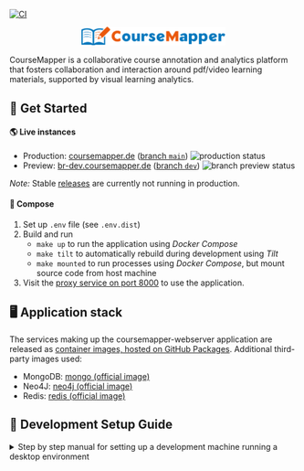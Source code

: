 [![CI](https://github.com/ude-soco/CourseMapper-webserver/actions/workflows/ci.yml/badge.svg)](https://github.com/ude-soco/CourseMapper-webserver/actions/workflows/ci.yml)

<p align="center"><a href="https://www.uni-due.de/soco/research/projects/elas.php" target="_blank" rel="noopener noreferrer"><img width=50% src="webapp/src/assets/logo.svg" alt="re-frame logo"></a></p>

CourseMapper is a collaborative course annotation and analytics platform that fosters collaboration and interaction around pdf/video learning materials, supported by visual learning analytics.

## 🚀 Get Started

#### 🌎 Live instances

- Production:
  [coursemapper.de](https://coursemapper.de/)
  ([branch `main`](https://github.com/ude-soco/CourseMapper-webserver/tree/main))
  ![production status](https://argocd.soco.ude.systems/api/badge?name=cmw-prod)
- Preview:
  [br-dev.coursemapper.de](https://br-dev.coursemapper.de/)
  ([branch `dev`](https://github.com/ude-soco/CourseMapper-webserver/tree/dev))
  ![branch preview status](https://argocd.soco.ude.systems/api/badge?name=cmw-br-dev)

*Note:* Stable [releases](https://github.com/ude-soco/CourseMapper-webserver/releases) are currently not running in production.

#### 🐳 Compose

1. Set up `.env` file (see `.env.dist`)
2. Build and run
   - `make up` to run the application using _Docker Compose_
   - `make tilt` to automatically rebuild during development using _Tilt_
   - `make mounted` to run processes using _Docker Compose_, but mount source code from host machine
3. Visit the [proxy service on port 8000](http://localhost:8000/) to use the application.

## 🖥️ Application stack

The services making up the coursemapper-webserver application are released as [container images, hosted on GitHub Packages](https://github.com/orgs/ude-soco/packages?repo_name=CourseMapper-webserver). Additional third-party images used:
- MongoDB: [mongo (official image)](https://hub.docker.com/_/mongo)
- Neo4J: [neo4j (official image)](https://hub.docker.com/_/neo4j)
- Redis: [redis (official image)](https://hub.docker.com/_/redis)


## 🔨 Development Setup Guide

<details>
<summary>Step by step manual for setting up a development machine running a desktop environment</summary>

#### Step 1: Pre-requisites

- Download NodeJS (v16.14.2) from [the official website](https://nodejs.org/en/blog/release/v16.14.2)
- Download [MongoDB Community Server](https://www.mongodb.com/try/download/community) and [MongoDB Compass](https://www.mongodb.com/try/download/compass) and install them
- Neo4j Desktop from [the official website](https://neo4j.com/download-center/#desktop), install it, start the server, and login to the server.
- Redis from [the Redis releases page](https://github.com/tporadowski/redis/releases) and install it
- Download [Postman](https://www.postman.com/downloads/) and install it
- Download and install Github Desktop [official website](https://desktop.github.com/)

#### Step 2: Installation Guide for CourseMapper webserver

- Using your file explorer, go inside the directory `webserver`, copy the `example.env` file and paste it in the same folder. Rename the copied environment file to `.env`

- Open a command prompt/terminal in the `webserver` directory

- Type the command in the command prompt/terminal to install node packages

  ```bash
  npm ci
  ```

  If you face issue with `npm ci` command, try `npm install` or `npm install --force` command. Caution: `npm install` and `npm install --force` will delete all the existing node packages, install the new ones and update the `package-lock.json` file. Please make sure you do not push your changes to the `package-lock.json` file.

- After the packages are installed, type the following command to run the server

  ```bash
  npm run watch:dev
  ```

  The server will run at [http://localhost:8080](http://localhost:8080)

- Stop the server by pressing `Cntl + c` inside the command prompt

#### Step 3: Installation Guide for CourseMapper webapp

- Open a command prompt/terminal in the `webapp` directory

- Type the command in the command prompt/terminal to install the Angular CLI

  ```bash
  npm i -g @angular/cli
  ```

- Type the command in the command prompt/terminal to install node packages

  ```bash
  npm ci
  ```

- After the packages are installed, type the following command to run the server

  ```bash
  ng serve
  ```

  The server will run at [http://localhost:4200](http://localhost:4200)

- Stop the server by pressing `Cntl + c` inside the command prompt

#### Step 4: Installation Guide for CourseMapper coursemapper-kg

See [README.md](coursemapper-kg/concept-map/README.md) in the `coursemapper-kg/concept-map` directory and [README.md](coursemapper-kg/recommendation/README.md) in the `coursemapper-kg/recommendation` directory for installation instructions.

#### Step 5: Postman configuration

- Open the Postman software and import the file `CourseMapper.postman_collection.json` found under `docs` folder

#### Step 6: MongoDB Compass configuration

- Open MongoDB Compass and type `mongodb://localhost:27017` in the URI textbox and press connect button
- Find the database `coursemapper_v2` in the left panel
</details>
